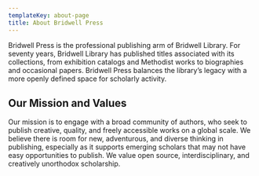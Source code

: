 ```yaml
---
templateKey: about-page
title: About Bridwell Press
---
```

Bridwell Press is the professional publishing arm of Bridwell Library. For seventy years, Bridwell Library has published titles associated with its collections, from exhibition catalogs and Methodist works to biographies and occasional papers. Bridwell Press balances the library’s legacy with a more openly defined space for scholarly activity.

## Our Mission and Values

Our mission is to engage with a broad community of authors, who seek to publish creative, quality, and freely accessible works on a global scale. We believe there is room for new, adventurous, and diverse thinking in publishing, especially as it supports emerging scholars that may not have easy opportunities to publish. We value open source, interdisciplinary, and creatively unorthodox scholarship.